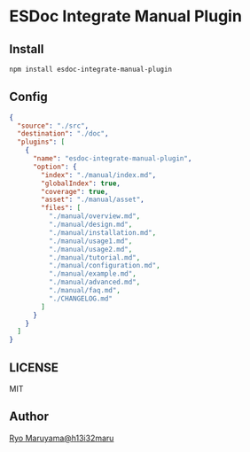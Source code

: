 # ESDoc Integrate Manual Plugin
## Install
```bash
npm install esdoc-integrate-manual-plugin
```

## Config
```json
{
  "source": "./src",
  "destination": "./doc",
  "plugins": [
    {
      "name": "esdoc-integrate-manual-plugin",
      "option": {
        "index": "./manual/index.md",
        "globalIndex": true,
        "coverage": true,
        "asset": "./manual/asset",
        "files": [
          "./manual/overview.md",
          "./manual/design.md",
          "./manual/installation.md",
          "./manual/usage1.md",
          "./manual/usage2.md",
          "./manual/tutorial.md",
          "./manual/configuration.md",
          "./manual/example.md",
          "./manual/advanced.md",
          "./manual/faq.md",
          "./CHANGELOG.md"
        ]
      }
    }
  ]
}
```

## LICENSE
MIT

## Author
[Ryo Maruyama@h13i32maru](https://github.com/h13i32maru)
